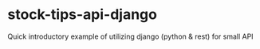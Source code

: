 # stock-tips-api-django
Quick introductory example of utilizing django (python &amp; rest) for small API
